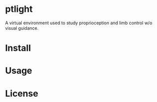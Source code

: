 # ptlight
A virtual environment used to study proprioception and limb control w/o visual guidance.
# Install
# Usage
# License
